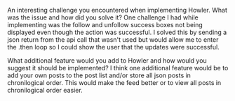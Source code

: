 An interesting challenge you encountered when implementing Howler. What was the issue and how did you solve it?
One challenge I had while implementing was the follow and unfollow success boxes not being displayed even though the action was successful. I solved this by sending a json return from the api call that wasn't used but would allow me to enter the .then loop so I could show the user that the updates were successful.


What additional feature would you add to Howler and how would you suggest it should be implemented?
I think one additional feature would be to add your own posts to the post list and/or store all json posts in chronilogical order. This would make the feed better or to view all posts in chronilogical order easier. 
